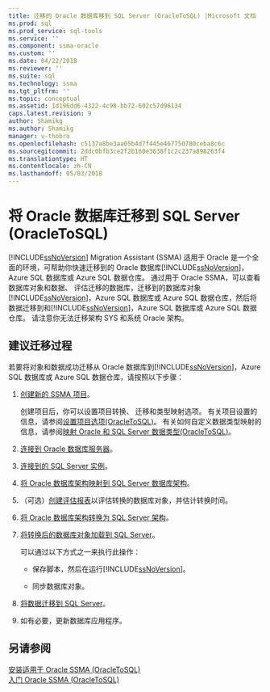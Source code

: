 ```yaml
---
title: 迁移的 Oracle 数据库移到 SQL Server (OracleToSQL) |Microsoft 文档
ms.prod: sql
ms.prod_service: sql-tools
ms.service: ''
ms.component: ssma-oracle
ms.custom: ''
ms.date: 04/22/2018
ms.reviewer: ''
ms.suite: sql
ms.technology: ssma
ms.tgt_pltfrm: ''
ms.topic: conceptual
ms.assetid: 1d196dd6-4322-4c98-bb72-602c57d96134
caps.latest.revision: 9
author: Shamikg
ms.author: Shamikg
manager: v-thobro
ms.openlocfilehash: c5137a8be3aa05b4d7f445e467750780ceba8c6c
ms.sourcegitcommit: 2ddc0bfb3ce2f2b160e3638f1c2c237a898263f4
ms.translationtype: HT
ms.contentlocale: zh-CN
ms.lasthandoff: 05/03/2018
---
```

# <a name="migrating-oracle-databases-to-sql-server-oracletosql"></a>将 Oracle 数据库迁移到 SQL Server (OracleToSQL)
[!INCLUDE[ssNoVersion](../../includes/ssnoversion_md.md)] Migration Assistant (SSMA) 适用于 Oracle 是一个全面的环境，可帮助你快速迁移到的 Oracle 数据库[!INCLUDE[ssNoVersion](../../includes/ssnoversion_md.md)]，Azure SQL 数据库或 Azure SQL 数据仓库。 通过用于 Oracle SSMA，可以查看数据库对象和数据、 评估迁移的数据库，迁移到的数据库对象[!INCLUDE[ssNoVersion](../../includes/ssnoversion_md.md)]，Azure SQL 数据库或 Azure SQL 数据仓库，然后将数据迁移到和[!INCLUDE[ssNoVersion](../../includes/ssnoversion_md.md)]，Azure SQL 数据库或 Azure SQL 数据仓库。 请注意你无法迁移架构 SYS 和系统 Oracle 架构。
  
## <a name="recommended-migration-process"></a>建议迁移过程  
若要将对象和数据成功迁移从 Oracle 数据库到[!INCLUDE[ssNoVersion](../../includes/ssnoversion_md.md)]，Azure SQL 数据库或 Azure SQL 数据仓库，请按照以下步骤：
  
1.  [创建新的 SSMA 项目](http://msdn.microsoft.com/en-us/ee5d94c0-c7a6-4779-bd32-729bdaf61e1b)。  
  
    创建项目后，你可以设置项目转换、 迁移和类型映射选项。 有关项目设置的信息，请参阅[设置项目选项&#40;OracleToSQL&#41;](../../ssma/oracle/setting-project-options-oracletosql.md)。 有关如何自定义数据类型映射的信息，请参阅[映射 Oracle 和 SQL Server 数据类型&#40;OracleToSQL&#41;](../../ssma/oracle/mapping-oracle-and-sql-server-data-types-oracletosql.md)。  
  
2.  [连接到 Oracle 数据库服务器](http://msdn.microsoft.com/en-us/e276cdbf-3ebc-4ba8-b40d-a7a42befa2b6)。  
  
3.  [连接到的 SQL Server 实例](http://msdn.microsoft.com/en-us/1b2a8059-1829-4904-a82f-9c06de1e245f)。  
  
4.  [将 Oracle 数据库架构映射到 SQL Server 数据库架构](http://msdn.microsoft.com/en-us/0edeaa08-9c5d-4e3a-bc15-b9a1f0c8a9dc)。  
  
5.  （可选）[创建评估报表](http://msdn.microsoft.com/en-us/4de9bcf6-1346-4740-87f9-7f24a8226357)以评估转换的数据库对象，并估计转换时间。  
  
6.  [将 Oracle 数据库架构转换为 SQL Server 架构](http://msdn.microsoft.com/en-us/e021182d-31da-443d-b110-937f5db27272)。  
  
7.  [将转换后的数据库对象加载到 SQL Server](http://msdn.microsoft.com/en-us/a8ae33b2-1883-4785-922b-ea0e31c0b37a)。  
  
    可以通过以下方式之一来执行此操作：  
  
    -   保存脚本，然后在运行[!INCLUDE[ssNoVersion](../../includes/ssnoversion_md.md)]。  
  
    -   同步数据库对象。  
  
8.  [将数据迁移到 SQL Server](http://msdn.microsoft.com/en-us/e23c5268-41ed-4e55-9fe7-a11376202a13)。  
  
9. 如有必要，更新数据库应用程序。  
  
## <a name="see-also"></a>另请参阅  
[安装适用于 Oracle SSMA &#40;OracleToSQL&#41;](../../ssma/oracle/installing-ssma-for-oracle-oracletosql.md)  
[入门 Oracle SSMA &#40;OracleToSQL&#41;](../../ssma/oracle/getting-started-with-ssma-for-oracle-oracletosql.md)  
  
